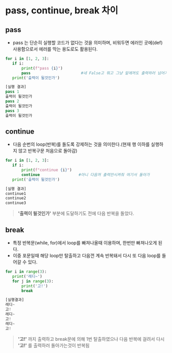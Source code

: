  # pass, continue, break 차이
 ## pass
 * pass 는 단순히 실행할 코드가 없다는 것을 의미하며, 비워두면 에러인 곳에(def) 사용함으로서 에러를 막는 용도로도 활용된다.
 ```python
 for i in [1, 2, 3]:
    if i:
        print(f"pass {i}")
        pass                      #네 False고 뭐고 그냥 밑에꺼도 출력하러 넘어가세요~ 아무것도 없으니까요~
    print('출력이 될것인가')
 ```
 ```python
 [실행 결과]
 pass 1
 출력이 될것인가
 pass 2
 출력이 될것인가
 pass 3
 출력이 될것인가
 ```
 
 
 ## continue
 * 다음 순번의 loop(반복)를 돌도록 강제하는 것을 의미한다.(현재 행 이하를 실행하지 않고 반복구문 처음으로 돌아감)
 ```python
 for i in [1, 2, 3]:
    if i:
        print(f"continue {i}")
        continue                 #아니 다음꺼 출력안시켜줘 여기서 돌아가
    print('출력이 될것인가')
 ```
 ```python
 [실행 결과]
 continue1
 continue2
 continue3 
 ```
 > **'출력이 될것인가'** 부분에 도달하기도 전에 다음 반복을 돌았다.
 
 ## break
 * 특정 반복문(while, for)에서 loop를 빠져나올때 이용하며, 한번만 빠져나오게 된다.
 * 이중 포문일때 해당 loop만 탈출하고 다음껀 계속 반복돼서 다시 또 다음 loop를 들어갈 수 있다.
 ```python
 for i in range(3):
    print('레디~')
    for j in range(3):
        print('고!')
        break
 ```
 ```python
 [실행결과]
 레디~
 고!
 레디~
 고!
 레디~
 고!
 ```
 > **'고!'** 까지 출력하고 break문에 의해 1번 탈출하였으나 다음 반복에 걸려서 다시 **'고!'** 를 출력하러 돌아가는것이 반복됨
 
